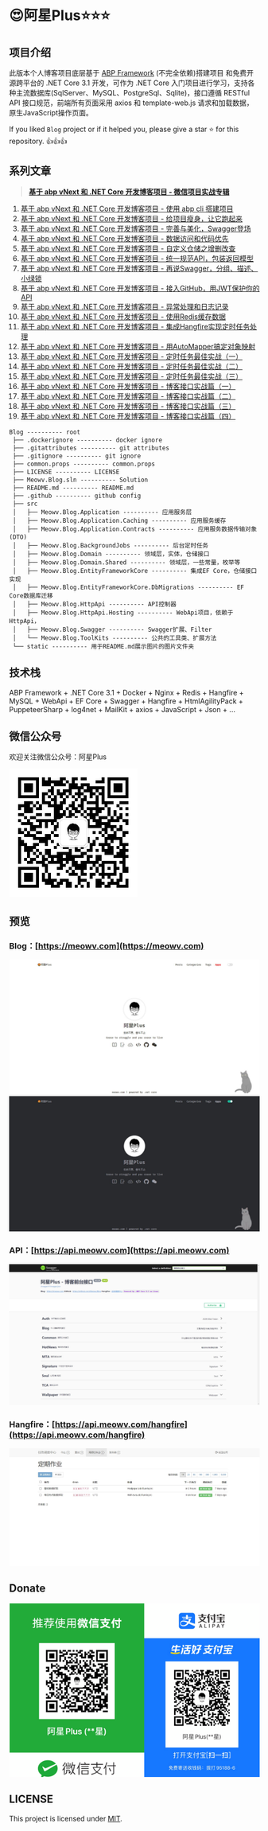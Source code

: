 # 😍阿星Plus⭐⭐⭐

## 项目介绍

此版本个人博客项目底层基于 [ABP Framework](http://abp.io/) (不完全依赖)搭建项目 和免费开源跨平台的 .NET Core 3.1 开发，可作为 .NET Core 入门项目进行学习，支持各种主流数据库(SqlServer、MySQL、PostgreSql、Sqlite)，接口遵循 RESTful API 接口规范，前端所有页面采用 axios 和 template-web.js 请求和加载数据，原生JavaScript操作页面。

If you liked `Blog` project or if it helped you, please give a star ⭐️ for this repository. 👍👍👍

## 系列文章

> **[基于 abp vNext 和 .NET Core 开发博客项目 - 微信项目实战专辑](https://mp.weixin.qq.com/mp/appmsgalbum?action=getalbum&__biz=MzUzNzk0MDQ5MA==&scene=1&album_id=1345555337696477185)**

1. [基于 abp vNext 和 .NET Core 开发博客项目 - 使用 abp cli 搭建项目](https://www.cnblogs.com/meowv/p/12896177.html)
2. [基于 abp vNext 和 .NET Core 开发博客项目 - 给项目瘦身，让它跑起来](https://www.cnblogs.com/meowv/p/12896898.html)
3. [基于 abp vNext 和 .NET Core 开发博客项目 - 完善与美化，Swagger登场](https://www.cnblogs.com/meowv/p/12909558.html)
4. [基于 abp vNext 和 .NET Core 开发博客项目 - 数据访问和代码优先](https://www.cnblogs.com/meowv/p/12913676.html)
5. [基于 abp vNext 和 .NET Core 开发博客项目 - 自定义仓储之增删改查](https://www.cnblogs.com/meowv/p/12916613.html)
6. [基于 abp vNext 和 .NET Core 开发博客项目 - 统一规范API，包装返回模型](https://www.cnblogs.com/meowv/p/12924409.html)
7. [基于 abp vNext 和 .NET Core 开发博客项目 - 再说Swagger，分组、描述、小绿锁](https://www.cnblogs.com/meowv/p/12924859.html)
8. [基于 abp vNext 和 .NET Core 开发博客项目 - 接入GitHub，用JWT保护你的API](https://www.cnblogs.com/meowv/p/12935693.html)
9. [基于 abp vNext 和 .NET Core 开发博客项目 - 异常处理和日志记录](https://www.cnblogs.com/meowv/p/12943699.html)
10. [基于 abp vNext 和 .NET Core 开发博客项目 - 使用Redis缓存数据](https://www.cnblogs.com/meowv/p/12956696.html)
11. [基于 abp vNext 和 .NET Core 开发博客项目 - 集成Hangfire实现定时任务处理](https://www.cnblogs.com/meowv/p/12961014.html)
12. [基于 abp vNext 和 .NET Core 开发博客项目 - 用AutoMapper搞定对象映射](https://www.cnblogs.com/meowv/p/12966092.html)
13. [基于 abp vNext 和 .NET Core 开发博客项目 - 定时任务最佳实战（一）](https://www.cnblogs.com/meowv/p/12971041.html)
14. [基于 abp vNext 和 .NET Core 开发博客项目 - 定时任务最佳实战（二）](https://www.cnblogs.com/meowv/p/12974439.html)
15. [基于 abp vNext 和 .NET Core 开发博客项目 - 定时任务最佳实战（三）](https://www.cnblogs.com/meowv/p/12980301.html)
16. [基于 abp vNext 和 .NET Core 开发博客项目 - 博客接口实战篇（一）](https://www.cnblogs.com/meowv/p/12987623.html)
17. [基于 abp vNext 和 .NET Core 开发博客项目 - 博客接口实战篇（二）](https://www.cnblogs.com/meowv/p/12994914.html)
18. [基于 abp vNext 和 .NET Core 开发博客项目 - 博客接口实战篇（三）](https://www.cnblogs.com/meowv/p/13039883.html)
19. [基于 abp vNext 和 .NET Core 开发博客项目 - 博客接口实战篇（四）](https://www.cnblogs.com/meowv/p/13043084.html)

```tree
Blog ---------- root
 ├── .dockerignore ---------- docker ignore
 ├── .gitattributes ---------- git attributes
 ├── .gitignore ---------- git ignore
 ├── common.props ---------- common.props
 ├── LICENSE ---------- LICENSE
 ├── Meowv.Blog.sln ---------- Solution
 ├── README.md ---------- README.md
 ├── .github ---------- github config
 ├── src
 │   ├── Meowv.Blog.Application ---------- 应用服务层
 │   ├── Meowv.Blog.Application.Caching ---------- 应用服务缓存
 │   ├── Meowv.Blog.Application.Contracts ---------- 应用服务数据传输对象(DTO)
 │   ├── Meowv.Blog.BackgroundJobs ---------- 后台定时任务
 │   ├── Meowv.Blog.Domain ---------- 领域层，实体，仓储接口
 │   ├── Meowv.Blog.Domain.Shared ---------- 领域层，一些常量，枚举等
 │   ├── Meowv.Blog.EntityFrameworkCore ---------- 集成EF Core，仓储接口实现
 │   ├── Meowv.Blog.EntityFrameworkCore.DbMigrations ---------- EF Core数据库迁移
 │   ├── Meowv.Blog.HttpApi ---------- API控制器
 │   ├── Meowv.Blog.HttpApi.Hosting ---------- WebApi项目，依赖于HttpApi，
 │   ├── Meowv.Blog.Swagger ---------- Swagger扩展、Filter
 │   └── Meowv.Blog.ToolKits ---------- 公共的工具类、扩展方法
 └── static ---------- 用于README.md展示图片的图片文件夹
```

## 技术栈

ABP Framework + .NET Core 3.1 + Docker + Nginx + Redis + Hangfire + MySQL + WebApi + EF Core + Swagger + Hangfire + HtmlAgilityPack + PuppeteerSharp + log4net + MailKit + axios + JavaScript + Json + ...

## 微信公众号

欢迎关注微信公众号：阿星Plus

![微信公众号：阿星Plus](static/qrcode.jpg)

## 预览

### Blog：[https://meowv.com](https://meowv.com)

![white](static/white.jpg)
![black](static/black.jpg)

### API：[https://api.meowv.com](https://api.meowv.com)

![api](static/api.jpg)

### Hangfire：[https://api.meowv.com/hangfire](https://api.meowv.com/hangfire)

![hangfire](static/hangfire.jpg)

## Donate

![Donate](static/donate.jpg)

## LICENSE

This project is licensed under [MIT](LICENSE).
